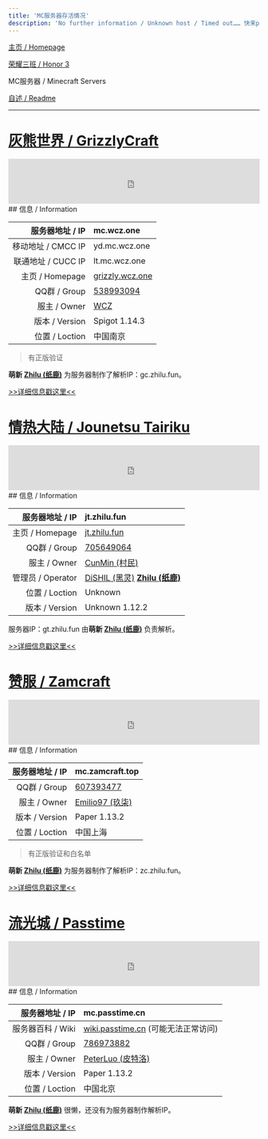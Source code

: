 ```yaml
---
title: 'MC服务器存活情况'
description: 'No further information / Unknown host / Timed out…… 快来pick！你家服务器还好吗？'
---
```


[主页 / Homepage](http://zhilu.fun)

[荣耀三班 / Honor 3](http://zhilu.fun/honor3)

MC服务器 / Minecraft Servers

[自述 / Readme](http://zhilu.fun/readme)

------

# [灰熊世界 / GrizzlyCraft](http://zhilu.fun/grizzly)

<iframe style="width:728px;height:90px;max-width:100%;border:none;display:block;margin:auto" src="https://namemc.com/server/mc.wcz.one/embed" width="728" height="90"></iframe>
## 信息 / Information

|    服务器地址 / IP | mc.wcz.one                                         |
| -----------------: | :------------------------------------------------- |
| 移动地址 / CMCC IP | yd.mc.wcz.one                                      |
| 联通地址 / CUCC IP | lt.mc.wcz.one                                      |
|    主页 / Homepage | [grizzly.wcz.one](http://grizzly.wcz.one)          |
|       QQ群 / Group | [538993094](https://jq.qq.com/?_wv=1027&k=5PFhlcQ) |
|       服主 / Owner | [WCZ](https://zh-cn.namemc.com/profile/WCZ.1)      |
|     版本 / Version | Spigot 1.14.3                                      |
|     位置 / Loction | 中国南京                                           |

> 有正版验证

**萌新 [Zhilu (纸鹿)](https://zh-cn.namemc.com/profile/Zhilu.2)** 为服务器制作了解析IP：gc.zhilu.fun。

[>>详细信息戳这里<<](http://zhilu.fun/grizzly)



# **[情热大陆 / Jounetsu Tairiku](http://jt.zhilu.fun)**

<iframe style="width:728px;height:90px;max-width:100%;border:none;display:block;margin:auto" src="https://namemc.com/server/jt.zhilu.fun/embed" width="728" height="90"></iframe>
## 信息 / Information

|   服务器地址 / IP | jt.zhilu.fun                                                 |
| ----------------: | :----------------------------------------------------------- |
|   主页 / Homepage | [jt.zhilu.fun](http://jt.zhilu.fun)                          |
|      QQ群 / Group | [705649064](https://jq.qq.com/?_wv=1027&k=5Lzj3H9)           |
|      服主 / Owner | [CunMin (村民)](https://zh-cn.namemc.com/profile/CunMin.1)   |
| 管理员 / Operator | [DiSHIL (黑灵)](https://zh-cn.namemc.com/profile/DiSHIL.1) **[Zhilu (纸鹿)](https://zh-cn.namemc.com/profile/Zhilu.2)** |
|    位置 / Loction | Unknown                                                      |
|    版本 / Version | Unknown 1.12.2                                               |

服务器IP：gt.zhilu.fun 由**萌新 [Zhilu (纸鹿)](https://zh-cn.namemc.com/profile/Zhilu.2)** 负责解析。

[>>详细信息戳这里<<](http://jt.zhilu.fun)



# [赞服 / Zamcraft](http://zhilu.fun/zam)

<iframe style="width:728px;height:90px;max-width:100%;border:none;display:block;margin:auto" src="https://namemc.com/server/mc.zamcraft.top/embed" width="728" height="90"></iframe>
## 信息 / Information

| 服务器地址 / IP | mc.zamcraft.top                                              |
| --------------: | :----------------------------------------------------------- |
|    QQ群 / Group | [607393477](https://jq.qq.com/?_wv=1027&k=510OHpV)           |
|    服主 / Owner | [Emilio97 (玖柒)](https://zh-cn.namemc.com/profile/Emilio97.2) |
|  版本 / Version | Paper 1.13.2                                                 |
|  位置 / Loction | 中国上海                                                     |

> 有正版验证和白名单

**萌新 [Zhilu (纸鹿)](https://zh-cn.namemc.com/profile/Zhilu.2)** 为服务器制作了解析IP：zc.zhilu.fun。

[>>详细信息戳这里<<](http://zhilu.fun/zam)



# [流光城 / Passtime](http://zhilu.fun/passtime)

<iframe style="width:728px;height:90px;max-width:100%;border:none;display:block;margin:auto" src="https://namemc.com/server/mc.passtime.cn/embed" width="728" height="90"></iframe>
## 信息 / Information

|   服务器地址 / IP | mc.passtime.cn                                               |
| ----------------: | :----------------------------------------------------------- |
| 服务器百科 / Wiki | [wiki.passtime.cn](http://wiki.passtime.cn) (可能无法正常访问) |
|      QQ群 / Group | [786973882](https://jq.qq.com/?_wv=1027&k=5iZ9CtJ)           |
|      服主 / Owner | [PeterLuo (皮特洛)](https://zh-cn.namemc.com/profile/PeterLuo.2) |
|    版本 / Version | Paper 1.13.2                                                 |
|    位置 / Loction | 中国北京                                                     |

**萌新 [Zhilu (纸鹿)](https://zh-cn.namemc.com/profile/Zhilu.2)** 很懒，还没有为服务器制作解析IP。

[>>详细信息戳这里<<](http://zhilu.fun/passtime)

